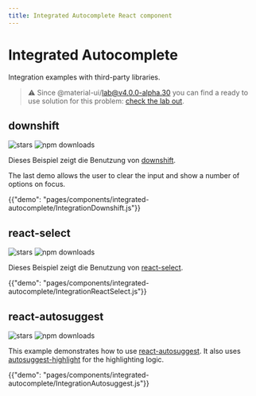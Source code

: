 ```yaml
---
title: Integrated Autocomplete React component
---
```


# Integrated Autocomplete

<p class="description">Integration examples with third-party libraries.</p>

> ⚠️ Since @material-ui/lab@v4.0.0-alpha.30 you can find a ready to use solution for this problem: [check the lab out](/components/autocomplete/).

## downshift

![stars](https://img.shields.io/github/stars/paypal/downshift.svg?style=social&label=Stars) ![npm downloads](https://img.shields.io/npm/dm/downshift.svg)

Dieses Beispiel zeigt die Benutzung von [downshift](https://github.com/downshift-js/downshift).

The last demo allows the user to clear the input and show a number of options on focus.

{{"demo": "pages/components/integrated-autocomplete/IntegrationDownshift.js"}}

## react-select

![stars](https://img.shields.io/github/stars/JedWatson/react-select.svg?style=social&label=Stars) ![npm downloads](https://img.shields.io/npm/dm/react-select.svg)

Dieses Beispiel zeigt die Benutzung von [react-select](https://github.com/JedWatson/react-select).

{{"demo": "pages/components/integrated-autocomplete/IntegrationReactSelect.js"}}

## react-autosuggest

![stars](https://img.shields.io/github/stars/moroshko/react-autosuggest.svg?style=social&label=Stars) ![npm downloads](https://img.shields.io/npm/dm/react-autosuggest.svg)

This example demonstrates how to use [react-autosuggest](https://github.com/moroshko/react-autosuggest). It also uses [autosuggest-highlight](https://www.npmjs.com/package/autosuggest-highlight) for the highlighting logic.

{{"demo": "pages/components/integrated-autocomplete/IntegrationAutosuggest.js"}}
